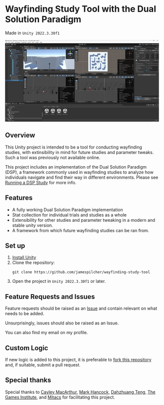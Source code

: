 # Wayfinding Study Tool with the Dual Solution Paradigm

Made in `Unity 2022.3.30f1`

[![Project Screenshot](readme-res/image-4.png)](https://www.youtube.com/watch?v=utMFn1oeuIE)

## Overview

This Unity project is intended to be a tool for conducting wayfinding studies, with extinsibility in mind for future studies and parameter tweaks. Such a tool was previously not available online.

This project includes an implementation of the Dual Solution Paradigm (DSP), a framework commonly used in wayfinding studies to analyze how individuals navigate and find their way in different environments. Please see [Running a DSP Study](RunningADSPStudy.md) for more info.

## Features
- A fully working Dual Solution Paradigm implementation
- Stat collection for individual trials and studies as a whole
- Extensibility for other studies and parameter tweaking in a modern and stable unity version.
- A framework from which future wayfinding studies can be ran from.

## Set up
1. [Install Unity ](https://unity.com/download)
1. Clone the repository:
    ```
    git clone https://github.com/jamespilcher/wayfinding-study-tool
    ```
2. Open the project in `Unity 2022.3.30f1` or later.

## Feature Requests and Issues

Feature requests should be raised as an [Issue](https://github.com/jamespilcher/wayfinding-study-tool/issues) and contain relevant on what needs to be added.

Unsurprisingly, issues should also be raised as an Issue.

You can also find my email on my profile.

## Custom Logic

If new logic is added to this project, it is preferable to [fork this repository](https://docs.github.com/en/pull-requests/collaborating-with-pull-requests/working-with-forks/about-forks#about-forks) and, if suitable, submit a pull request.

## Special thanks
Special thanks to [Cayley MacArthur](https://uwaterloo.ca/stratford-school-of-interaction-design-and-business/profiles/cayley-macarthur), [Mark Hancock](https://uwaterloo.ca/management-science-engineering/profile/m2hancoc), [Dahzhuang Teng](https://www.linkedin.com/in/dazhuang-teng-8b060824a/), [The Games Institute](https://uwaterloo.ca/games-institute/), and [Mitacs](https://www.mitacs.ca/) for facilitating this project.

